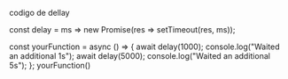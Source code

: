 codigo de dellay

const delay = ms => new Promise(res => setTimeout(res, ms));

const yourFunction = async () => {
  await delay(1000);
  console.log("Waited an additional 1s");
  await delay(5000);
  console.log("Waited an additional 5s");
};
yourFunction()